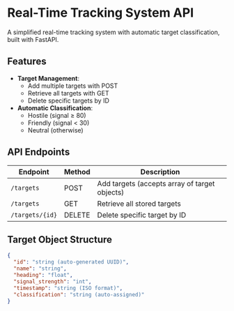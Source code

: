 # Real-Time Tracking System API

A simplified real-time tracking system with automatic target classification, built with FastAPI.

## Features

- **Target Management**:
  - Add multiple targets with POST
  - Retrieve all targets with GET
  - Delete specific targets by ID
- **Automatic Classification**:
  - Hostile (signal ≥ 80)
  - Friendly (signal < 30) 
  - Neutral (otherwise)

## API Endpoints

| Endpoint | Method | Description |
|----------|--------|-------------|
| `/targets` | POST | Add targets (accepts array of target objects) |
| `/targets` | GET | Retrieve all stored targets |
| `/targets/{id}` | DELETE | Delete specific target by ID |

## Target Object Structure

```json
{
  "id": "string (auto-generated UUID)",
  "name": "string",
  "heading": "float",
  "signal_strength": "int",
  "timestamp": "string (ISO format)",
  "classification": "string (auto-assigned)"
}